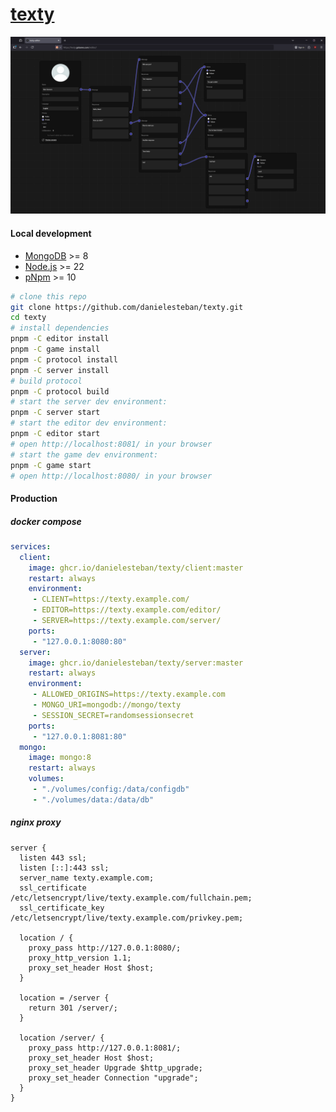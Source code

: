 [texty](https://texty.gatunes.com/)
==

[![screenshot](screenshot.png)](https://texty.gatunes.com/)

#### Local development

 * [MongoDB](https://mongodb.com/try/download/community) >= 8
 * [Node.js](https://nodejs.org/en/download) >= 22
 * [pNpm](https://pnpm.io/installation) >= 10

```bash
# clone this repo
git clone https://github.com/danielesteban/texty.git
cd texty
# install dependencies
pnpm -C editor install
pnpm -C game install
pnpm -C protocol install
pnpm -C server install
# build protocol
pnpm -C protocol build
# start the server dev environment:
pnpm -C server start
# start the editor dev environment:
pnpm -C editor start
# open http://localhost:8081/ in your browser
# start the game dev environment:
pnpm -C game start
# open http://localhost:8080/ in your browser
```

#### Production

##### docker compose

```yaml
services:
  client:
    image: ghcr.io/danielesteban/texty/client:master
    restart: always
    environment:
     - CLIENT=https://texty.example.com/
     - EDITOR=https://texty.example.com/editor/
     - SERVER=https://texty.example.com/server/
    ports:
     - "127.0.0.1:8080:80"
  server:
    image: ghcr.io/danielesteban/texty/server:master
    restart: always
    environment:
     - ALLOWED_ORIGINS=https://texty.example.com
     - MONGO_URI=mongodb://mongo/texty
     - SESSION_SECRET=randomsessionsecret
    ports:
     - "127.0.0.1:8081:80"
  mongo:
    image: mongo:8
    restart: always
    volumes:
     - "./volumes/config:/data/configdb"
     - "./volumes/data:/data/db"
```

##### nginx proxy

```nginx
server {
  listen 443 ssl;
  listen [::]:443 ssl;
  server_name texty.example.com;
  ssl_certificate /etc/letsencrypt/live/texty.example.com/fullchain.pem;
  ssl_certificate_key /etc/letsencrypt/live/texty.example.com/privkey.pem;

  location / {
    proxy_pass http://127.0.0.1:8080/;
    proxy_http_version 1.1;
    proxy_set_header Host $host;
  }

  location = /server {
    return 301 /server/;
  }

  location /server/ {
    proxy_pass http://127.0.0.1:8081/;
    proxy_set_header Host $host;
    proxy_set_header Upgrade $http_upgrade;
    proxy_set_header Connection "upgrade";
  }
}
```
